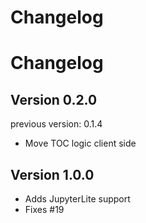 # Changelog

<!-- <START NEW CHANGELOG ENTRY> -->

# Changelog

## Version 0.2.0

previous version: 0.1.4

- Move TOC logic client side

<!-- <END NEW CHANGELOG ENTRY> -->

## Version 1.0.0

- Adds JupyterLite support
- Fixes #19 
